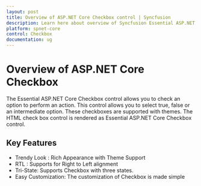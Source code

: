 ```yaml
---
layout: post
title: Overview of ASP.NET Core Checkbox control | Syncfusion
description: Learn here about overview of Syncfusion Essential ASP.NET Core Checkbox control, its elements and more.
platform: spnet-core
control: Checkbox
documentation: ug
---
```


# Overview of ASP.NET Core Checkbox

The Essential ASP.NET Core Checkbox control allows you to check an option to perform an action. This control allows you to select true, false or an intermediate option. These checkboxes are supported with themes. The HTML check box control is rendered as Essential ASP.NET Core Checkbox control.

## Key Features

* Trendy Look : Rich Appearance with Theme Support
* RTL : Supports for Right to Left alignment
* Tri-State: Supports Checkbox with three states.
* Easy Customization: The customization of Checkbox is made simple

